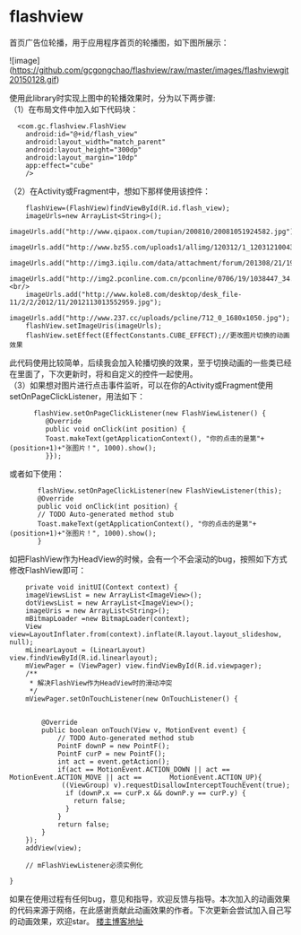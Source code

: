 flashview
=========

首页广告位轮播，用于应用程序首页的轮播图，如下图所展示：

 ![image] (https://github.com/gcgongchao/flashview/raw/master/images/flashviewgit20150128.gif)
 
使用此library时实现上图中的轮播效果时，分为以下两步骤: <br/>
（1）在布局文件中加入如下代码块：<br/>
      
      <com.gc.flashview.FlashView
        android:id="@+id/flash_view"
        android:layout_width="match_parent"
        android:layout_height="300dp"
        android:layout_margin="10dp"
        app:effect="cube"  
        />
（2）在Activity或Fragment中，想如下那样使用该控件：<br/>

        flashView=(FlashView)findViewById(R.id.flash_view);
        imageUrls=new ArrayList<String>();
        imageUrls.add("http://www.qipaox.com/tupian/200810/20081051924582.jpg");
        imageUrls.add("http://www.bz55.com/uploads1/allimg/120312/1_120312100435_8.jpg");
        imageUrls.add("http://img3.iqilu.com/data/attachment/forum/201308/21/192654ai88zf6zaa60zddo.jpg");
        imageUrls.add("http://img2.pconline.com.cn/pconline/0706/19/1038447_34.jpg");<br/>
        imageUrls.add("http://www.kole8.com/desktop/desk_file-11/2/2/2012/11/2012113013552959.jpg");
        imageUrls.add("http://www.237.cc/uploads/pcline/712_0_1680x1050.jpg");
        flashView.setImageUris(imageUrls);
        flashView.setEffect(EffectConstants.CUBE_EFFECT);//更改图片切换的动画效果
        
此代码使用比较简单，后续我会加入轮播切换的效果，至于切换动画的一些类已经在里面了，下次更新时，将和自定义的控件一起使用。<br/>
（3）如果想对图片进行点击事件监听，可以在你的Activity或Fragment使用setOnPageClickListener，用法如下：<br/>

        
        
         
          flashView.setOnPageClickListener(new FlashViewListener() {
        	 @Override
        	 public void onClick(int position) {
        	 Toast.makeText(getApplicationContext(), "你的点击的是第"+(position+1)+"张图片！", 1000).show();
        	 }});
        	 
 或者如下使用：  
      
          
           flashView.setOnPageClickListener(new FlashViewListener(this); 
           @Override
           public void onClick(int position) {
           // TODO Auto-generated method stub
           Toast.makeText(getApplicationContext(), "你的点击的是第"+(position+1)+"张图片！", 1000).show();
           }
如把FlashView作为HeadView的时候，会有一个不会滚动的bug，按照如下方式修改FlashView即可：
	
		private void initUI(Context context) {
		imageViewsList = new ArrayList<ImageView>();
		dotViewsList = new ArrayList<ImageView>();
		imageUris = new ArrayList<String>();
		mBitmapLoader =new BitmapLoader(context);
		View view=LayoutInflater.from(context).inflate(R.layout.layout_slideshow, null);
		mLinearLayout = (LinearLayout) view.findViewById(R.id.linearlayout);
		mViewPager = (ViewPager) view.findViewById(R.id.viewpager);
		/**
		 * 解决FlashView作为HeadView时的滑动冲突
		 */
		mViewPager.setOnTouchListener(new OnTouchListener() {
			 

			@Override
			public boolean onTouch(View v, MotionEvent event) {
				// TODO Auto-generated method stub
				PointF downP = new PointF();
			    PointF curP = new PointF();
			    int act = event.getAction();
			    if(act == MotionEvent.ACTION_DOWN || act == MotionEvent.ACTION_MOVE || act ==	    MotionEvent.ACTION_UP){
			     ((ViewGroup) v).requestDisallowInterceptTouchEvent(true);
			      if (downP.x == curP.x && downP.y == curP.y) {
			        return false;
			      }
			    }
			    return false;
			}
		});
		addView(view);
		
		// mFlashViewListener必须实例化

	}
如果在使用过程有任何bug，意见和指导，欢迎反馈与指导。本次加入的动画效果的代码来源于网络，在此感谢贡献此动画效果的作者。下次更新会尝试加入自己写的动画效果，欢迎star。
[楼主博客地址](http://blog.csdn.net/android_jiangjun/article/details/39638129)<br />
